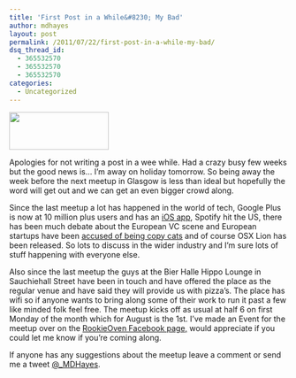 ```yaml
---
title: 'First Post in a While&#8230; My Bad'
author: mdhayes
layout: post
permalink: /2011/07/22/first-post-in-a-while-my-bad/
dsq_thread_id:
  - 365532570
  - 365532570
  - 365532570
categories:
  - Uncategorized
---
```

<img class="alignright size-full wp-image-161" title="The Hippo Lounge" src="http://rookieoven.com/wp-content/uploads/2011/07/The-Hippo-Lounge.jpeg" alt="" width="180" height="68" />

Apologies for not writing a post in a wee while. Had a crazy busy few weeks but the good news is&#8230; I&#8217;m away on holiday tomorrow. So being away the week before the next meetup in Glasgow is less than ideal but hopefully the word will get out and we can get an even bigger crowd along.

Since the last meetup a lot has happened in the world of tech, Google Plus is now at 10 million plus users and has an [iOS app][1], Spotify hit the US, there has been much debate about the European VC scene and European startups have been [accused of being copy cats][2] and of course OSX Lion has been released. So lots to discuss in the wider industry and I&#8217;m sure lots of stuff happening with everyone else.

Also since the last meetup the guys at the Bier Halle Hippo Lounge in Sauchiehall Street have been in touch and have offered the place as the regular venue and have said they will provide us with pizza&#8217;s. The place has wifi so if anyone wants to bring along some of their work to run it past a few like minded folk feel free. The meetup kicks off as usual at half 6 on first Monday of the month which for August is the 1st. I&#8217;ve made an Event for the meetup over on the [RookieOven Facebook page,][3] would appreciate if you could let me know if you&#8217;re coming along.

If anyone has any suggestions about the meetup leave a comment or send me a tweet [@_MDHayes][4].

 [1]: http://itunes.apple.com/us/app/google/id447119634?mt=8
 [2]: http://techcrunch.com/2011/07/06/loic-le-meur-american-start-up-entrepreneurs-have-nothing-to-learn-from-europe-tctv/
 [3]: http://on.fb.me/oLxGCU
 [4]: http://twitter.com/_MDHayes